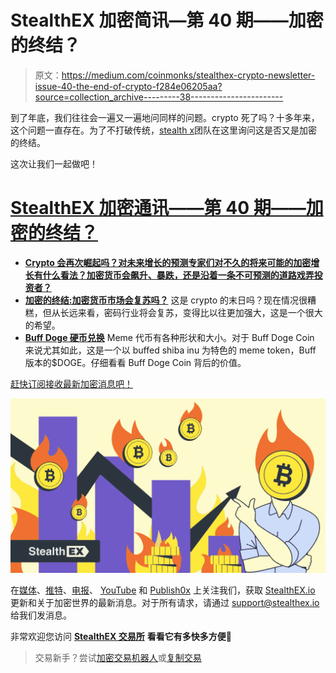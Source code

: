 # StealthEX 加密简讯—第 40 期——加密的终结？

> 原文：<https://medium.com/coinmonks/stealthex-crypto-newsletter-issue-40-the-end-of-crypto-f284e06205aa?source=collection_archive---------38----------------------->

到了年底，我们往往会一遍又一遍地问同样的问题。crypto 死了吗？十多年来，这个问题一直存在。为了不打破传统，[stealth x](https://stealthex.io/)团队在这里询问这是否又是加密的终结。

这次让我们一起做吧！

# [StealthEX 加密通讯——第 40 期——加密的终结？](https://www.getrevue.co/profile/stealthex_io/issues/stealthex-crypto-newsletter-issue-40-the-end-of-crypto-1490254)

*   [**Crypto 会再次崛起吗？对未来增长的预测专家们对不久的将来可能的加密增长有什么看法？加密货币会飙升、暴跌，还是沿着一条不可预测的道路戏弄投资者？**](https://stealthex.io/blog/will-crypto-rise-again-predictions-for-the-future-growth/)
*   [**加密的终结:加密货币市场会复苏吗？**](https://stealthex.io/blog/the-end-of-crypto-will-cryptocurrency-market-recover/)
    这是 crypto 的末日吗？现在情况很糟糕，但从长远来看，密码行业将会复苏，变得比以往更加强大，这是一个很大的希望。
*   [**Buff Doge 硬币兑换**](https://stealthex.io/coin/buff-doge-coin/) Meme 代币有各种形状和大小。对于 Buff Doge Coin 来说尤其如此，这是一个以 buffed shiba inu 为特色的 meme token，Buff 版本的$DOGE。仔细看看 Buff Doge Coin 背后的价值。

[赶快订阅接收最新加密消息吧！](https://www.getrevue.co/profile/stealthex_io)

![](img/3ea49cd8c789b7d115dd928bbead9cb4.png)

在[媒体](https://stealthex-io.medium.com/)、[推特](https://twitter.com/Stealthex_io)、[电报](https://t.me/StealthEX)、 [YouTube](https://www.youtube.com/channel/UCeES_XBesX76ge7xf1meuSw) 和 [Publish0x](https://www.publish0x.com/stealthex) 上关注我们，获取 [StealthEX.io](https://stealthex.io/) 更新和关于加密世界的最新消息。对于所有请求，请通过 support@stealthex.io 给我们发消息。

非常欢迎您访问 [**StealthEX 交易所**](https://stealthex.io/) **看看它有多快多方便💛**

> 交易新手？尝试[加密交易机器人](/coinmonks/crypto-trading-bot-c2ffce8acb2a)或[复制交易](/coinmonks/top-10-crypto-copy-trading-platforms-for-beginners-d0c37c7d698c)